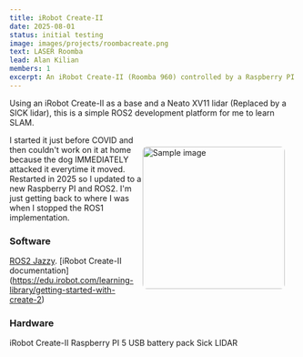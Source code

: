 ```yaml
---
title: iRobot Create-II
date: 2025-08-01
status: initial testing
image: images/projects/roombacreate.png
text: LASER Roomba
lead: Alan Kilian
members: 1
excerpt: An iRobot Create-II (Roomba 960) controlled by a Raspberry PI and a Sick LASER scanner. Built with ROS2.
---
```

Using an iRobot Create-II as a base and a Neato XV11 lidar (Replaced by a SICK lidar), this is a simple ROS2 development platform for me to learn SLAM.

<img src="../images/projects/roombacreate.png" alt="Sample image" style="float: right; margin: 20px 20px 20px 0; border-radius: 8px; height: 250px;">

I started it just before COVID and then couldn't work on it at home because the dog IMMEDIATELY attacked it everytime it moved.
Restarted in 2025 so I updated to a new Raspberry PI and ROS2.
I'm just getting back to where I was when I stopped the ROS1 implementation.

### Software

[ROS2 Jazzy](https://docs.ros.org/en/jazzy/index.html).
[iRobot Create-II documentation] (https://edu.irobot.com/learning-library/getting-started-with-create-2)

### Hardware

iRobot Create-II
Raspberry PI 5
USB battery pack
Sick LIDAR